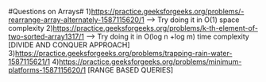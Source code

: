 #Questions on Arrays# 1)https://practice.geeksforgeeks.org/problems/-rearrange-array-alternately-1587115620/1 --> Try doing it in O(1) space complexity 2)https://practice.geeksforgeeks.org/problems/k-th-element-of-two-sorted-array1317/1 --> Try doing it in O(log n +log m) time complexity [DIVIDE AND CONQUER APPROACH] 3)https://practice.geeksforgeeks.org/problems/trapping-rain-water-1587115621/1 4)https://practice.geeksforgeeks.org/problems/minimum-platforms-1587115620/1 [RANGE BASED QUERIES]
